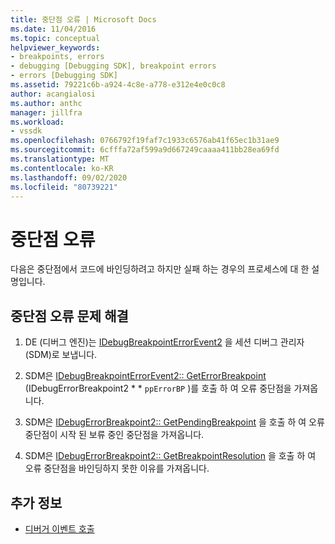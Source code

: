 ```yaml
---
title: 중단점 오류 | Microsoft Docs
ms.date: 11/04/2016
ms.topic: conceptual
helpviewer_keywords:
- breakpoints, errors
- debugging [Debugging SDK], breakpoint errors
- errors [Debugging SDK]
ms.assetid: 79221c6b-a924-4c8e-a778-e312e4e0c0c8
author: acangialosi
ms.author: anthc
manager: jillfra
ms.workload:
- vssdk
ms.openlocfilehash: 0766792f19faf7c1933c6576ab41f65ec1b31ae9
ms.sourcegitcommit: 6cfffa72af599a9d667249caaaa411bb28ea69fd
ms.translationtype: MT
ms.contentlocale: ko-KR
ms.lasthandoff: 09/02/2020
ms.locfileid: "80739221"
---
```

# <a name="breakpoint-errors"></a>중단점 오류
다음은 중단점에서 코드에 바인딩하려고 하지만 실패 하는 경우의 프로세스에 대 한 설명입니다.

## <a name="troubleshoot-a-breakpoint-error"></a>중단점 오류 문제 해결

1. DE (디버그 엔진)는 [IDebugBreakpointErrorEvent2](../../extensibility/debugger/reference/idebugbreakpointerrorevent2.md) 을 세션 디버그 관리자 (SDM)로 보냅니다.

2. SDM은 [IDebugBreakpointErrorEvent2:: GetErrorBreakpoint](../../extensibility/debugger/reference/idebugbreakpointerrorevent2-geterrorbreakpoint.md) (IDebugErrorBreakpoint2 * * `ppErrorBP` )를 호출 하 여 오류 중단점을 가져옵니다.

3. SDM은 [IDebugErrorBreakpoint2:: GetPendingBreakpoint](../../extensibility/debugger/reference/idebugerrorbreakpoint2-getpendingbreakpoint.md) 을 호출 하 여 오류 중단점이 시작 된 보류 중인 중단점을 가져옵니다.

4. SDM은 [IDebugErrorBreakpoint2:: GetBreakpointResolution](../../extensibility/debugger/reference/idebugerrorbreakpoint2-getbreakpointresolution.md) 을 호출 하 여 오류 중단점을 바인딩하지 못한 이유를 가져옵니다.

## <a name="see-also"></a>추가 정보
- [디버거 이벤트 호출](../../extensibility/debugger/calling-debugger-events.md)
